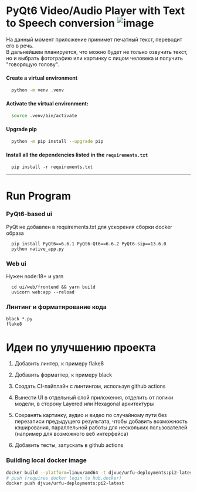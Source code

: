 # PyQt6 Video/Audio Player with Text to Speech conversion ![image](https://github.com/Deszher/Text_to_Speech_pyqt6/assets/143352282/4999eea5-9962-4cfa-bb56-d9648cc3d8f9)

На данный момент приложение принимет печатный текст, переводит его в речь.<br> В дальнейшем планируется, что можно будет не только озвучить текст, но и выбрать фотографию или картинку с лицом человека и получить "говорящую голову".

#### Сreate a virtual environment
```bash
  python -m venv .venv
```


#### Activate the virtual environment:
```bash
  source .venv/bin/activate
```

#### Upgrade pip
```bash
  python -m pip install --upgrade pip
```

#### Install all the dependencies listed in the `requirements.txt`
```
  pip install -r requirements.txt
```
____________
# Run Program

### PyQt6-based ui

PyQt не добавлен в requirements.txt для ускорения сборки docker образа

```
  pip install PyQt6==6.6.1 PyQt6-Qt6==6.6.2 PyQt6-sip==13.6.0
  python native_app.py
```

### Web ui

Нужен node:18+ и yarn

```
  cd ui/web/frontend && yarn build
  uvicorn web:app --reload
```

### Линтинг и форматирование кода

```
black *.py
flake8
```

# Идеи по улучшению проекта

1. Добавить линтер, к примеру flake8

2. Добавить форматтер, к примеру black

3. Создать CI-пайплайн с линтингом, используя github actions

4. Вынести UI в отдельный слой приложения, отделить от логики модели, в сторону Layered или Hexagonal архитектуры

5. Сохранять картинку, аудио и видео по случайному пути без перезаписи предыдущего результата, чтобы добавить возможность кэширования, параллельной работы для нескольких пользователей (например для возможного веб интерфейса)

5. Добавить тесты, запускать в github actions

### Building local docker image

```bash
docker build --platform=linux/amd64 -t djvue/urfu-deployments:pi2-latest .
# push (requires docker login to hub.docker)
docker push djvue/urfu-deployments:pi2-latest
```
